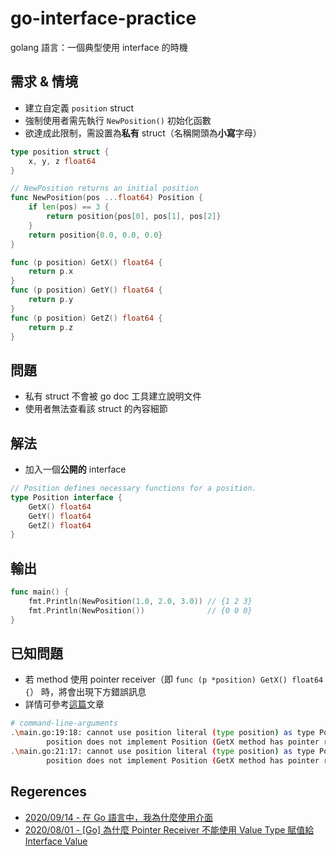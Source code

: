 # go-interface-practice
 golang 語言：一個典型使用 interface 的時機

## 需求 & 情境
- 建立自定義 `position` struct
- 強制使用者需先執行 `NewPosition()` 初始化函數
- 欲達成此限制，需設置為**私有** struct（名稱開頭為**小寫**字母）

```go
type position struct {
	x, y, z float64
}

// NewPosition returns an initial position
func NewPosition(pos ...float64) Position {
	if len(pos) == 3 {
		return position{pos[0], pos[1], pos[2]}
	}
	return position{0.0, 0.0, 0.0}
}

func (p position) GetX() float64 {
	return p.x
}
func (p position) GetY() float64 {
	return p.y
}
func (p position) GetZ() float64 {
	return p.z
}
```

## 問題
- 私有 struct 不會被 go doc 工具建立說明文件
- 使用者無法查看該 struct 的內容細節

## 解法
- 加入一個**公開的** interface

```go
// Position defines necessary functions for a position.
type Position interface {
	GetX() float64
	GetY() float64
	GetZ() float64
}
```

## 輸出
```go
func main() {
	fmt.Println(NewPosition(1.0, 2.0, 3.0)) // {1 2 3}
	fmt.Println(NewPosition())              // {0 0 0}
}
```

## 已知問題
- 若 method 使用 pointer receiver（即 `func (p *position) GetX() float64 {`） 時，將會出現下方錯誤訊息
- 詳情可參考[這篇](https://mileslin.github.io/2020/08/Golang/為什麼-Pointer-Receiver-不能使用-Value-Type-賦值給-Interface-Value/)文章

```sh
# command-line-arguments
.\main.go:19:18: cannot use position literal (type position) as type Position in return argument:
        position does not implement Position (GetX method has pointer receiver)
.\main.go:21:17: cannot use position literal (type position) as type Position in return argument:
        position does not implement Position (GetX method has pointer receiver)
```


## Regerences
- [2020/09/14 - 在 Go 語言中，我為什麼使用介面](https://mp.weixin.qq.com/s/AMgCzCG_096iaCdtOJIBBA)
- [2020/08/01 - [Go] 為什麼 Pointer Receiver 不能使用 Value Type 賦值給 Interface Value](https://mileslin.github.io/2020/08/Golang/為什麼-Pointer-Receiver-不能使用-Value-Type-賦值給-Interface-Value/)
